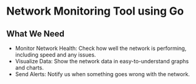 # Network Monitoring Tool using Go

## What We Need
* Monitor Network Health: Check how well the network is performing, including speed and any issues.
* Visualize Data: Show the network data in easy-to-understand graphs and charts.
* Send Alerts: Notify us when something goes wrong with the network.
